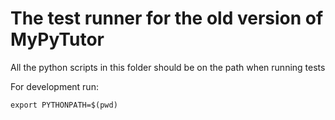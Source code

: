 # The test runner for the old version of MyPyTutor

All the python scripts in this folder should be on the path when running
tests

For development run:
```
export PYTHONPATH=$(pwd)
```

